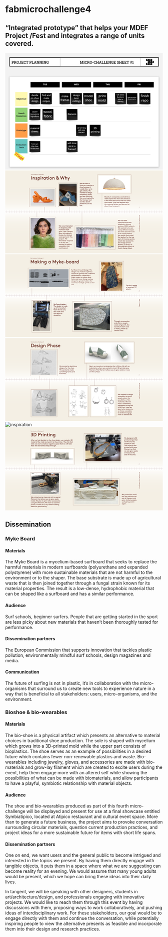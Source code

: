 # fabmicrochallenge4
## “Integrated prototype” that helps your MDEF Project /Fest and integrates a range of units covered.
![planning](pictures/shoeplanning.jpg)
![inspiration](pictures/chall4inspo.png)
![inspiration](pictures/chall4myke.png)
![inspiration](pictures/chall4design.png)
![inspiration](pictures/chall4plastics.png)
![inspiration](pictures/chall4printning.png)
## Dissemination
### Myke Board
#### Materials
The Myke Board is a mycelium-based surfboard that seeks to replace the harmful materials in modern surfboards (polyurethane and expanded polystyrene) with more sustainable materials that are not harmful to the environment or to the shaper. The base substrate is made up of agricultural waste that is then joined together through a fungal strain known for its material properties. The result is a low-dense, hydrophobic material that can be shaped like a surfboard and has a similar performance. 

#### Audience
Surf schools, beginner surfers. People that are getting started in the sport are less picky about new materials that haven’t been thoroughly tested for performance.

#### Dissemination partners
The European Commission that supports innovation that tackles plastic pollution, environmentally mindful surf schools, design magazines and media.

#### Communication
The future of surfing is not in plastic, it’s in collaboration with the micro-organisms that surround us to create new tools to experience nature in a way that is beneficial to all stakeholders: users, micro-organisms, and the environment.

### Bioshoe & bio-wearables
#### Materials
The bio-shoe is a physical artifact which presents an alternative to material choices in traditional shoe production. The sole is shaped with mycelium which grows into a 3D-printed mold while the upper part consists of bioplastics. The shoe serves as an example of possibilities in a desired future which contains fewer non-renewable plastics and waste. Bio-wearables including jewelry, gloves, and accessories are made with bio-materials and grow-lay filament which are created to excite users during the event, help them engage more with an altered self while showing the possibilities of what can be made with biomaterials, and allow participants to have a playful, symbiotic relationship with material objects.

#### Audience
The shoe and bio-wearables produced as part of this fourth micro-challenge will be displayed and present for use at a final showcase entitled Symbiatipico, located at Atipico restaurant and cultural event space. More than to generate a future business, the project aims to provoke conversation surrounding circular materials, question current production practices, and project ideas for a more sustainable future for items with short life spans. 

#### Dissemination partners
One on end, we want users and the general public to become intrigued and interested in the topics we present. By having them directly engage with tangible objects, it puts them in a space where what we are suggesting can become reality for an evening. We would assume that many young adults would be present, which we hope can bring these ideas into their daily lives. 

In tangent, we will be speaking with other designers, students in art/architecture/design, and professionals engaging with innovative projects. We would like to reach them through this event by having discussions with them, proposing ways to work collaboratively, and pushing ideas of interdisciplinary work. For these stakeholders, our goal would be to engage directly with them and continue the conversation, while potentially inspiring people to view the alternative presents as feasible and incorporate them into their design and research practices. 

